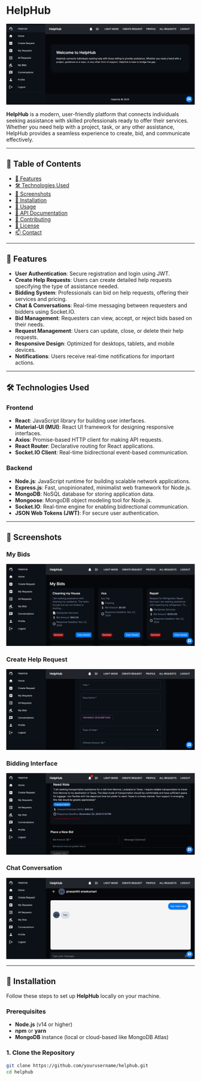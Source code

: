 # HelpHub

![HelpHub Banner](https://github.com/anjanmandal/HelpHub/blob/main/Frontend/vite-project/src/assets/dashboard.png)

**HelpHub** is a modern, user-friendly platform that connects individuals seeking assistance with skilled professionals ready to offer their services. Whether you need help with a project, task, or any other assistance, HelpHub provides a seamless experience to create, bid, and communicate effectively.

---

## 📖 Table of Contents

- [🚀 Features](#-features)
- [🛠️ Technologies Used](#️-technologies-used)
- [📸 Screenshots](#-screenshots)
- [🔧 Installation](#-installation)
- [📝 Usage](#-usage)
- [📄 API Documentation](#-api-documentation)
- [🤝 Contributing](#-contributing)
- [📜 License](#-license)
- [📫 Contact](#-contact)

---

## 🚀 Features

- **User Authentication**: Secure registration and login using JWT.
- **Create Help Requests**: Users can create detailed help requests specifying the type of assistance needed.
- **Bidding System**: Professionals can bid on help requests, offering their services and pricing.
- **Chat & Conversations**: Real-time messaging between requesters and bidders using Socket.IO.
- **Bid Management**: Requesters can view, accept, or reject bids based on their needs.
- **Request Management**: Users can update, close, or delete their help requests.
- **Responsive Design**: Optimized for desktops, tablets, and mobile devices.
- **Notifications**: Users receive real-time notifications for important actions.

---

## 🛠️ Technologies Used

### **Frontend**

- **React**: JavaScript library for building user interfaces.
- **Material-UI (MUI)**: React UI framework for designing responsive interfaces.
- **Axios**: Promise-based HTTP client for making API requests.
- **React Router**: Declarative routing for React applications.
- **Socket.IO Client**: Real-time bidirectional event-based communication.

### **Backend**

- **Node.js**: JavaScript runtime for building scalable network applications.
- **Express.js**: Fast, unopinionated, minimalist web framework for Node.js.
- **MongoDB**: NoSQL database for storing application data.
- **Mongoose**: MongoDB object modeling tool for Node.js.
- **Socket.IO**: Real-time engine for enabling bidirectional communication.
- **JSON Web Tokens (JWT)**: For secure user authentication.

---

## 📸 Screenshots

### **My Bids**

![Dashboard](https://github.com/anjanmandal/HelpHub/blob/main/Frontend/vite-project/src/assets/mybids.png)

### **Create Help Request**

![Create Help Request](https://github.com/anjanmandal/HelpHub/blob/main/Frontend/vite-project/src/assets/request.png)

### **Bidding Interface**

![Bidding Interface](https://github.com/anjanmandal/HelpHub/blob/main/Frontend/vite-project/src/assets/bid.png)

### **Chat Conversation**

![Chat Conversation](https://github.com/anjanmandal/HelpHub/blob/main/Frontend/vite-project/src/assets/chat.png)

---

## 🔧 Installation

Follow these steps to set up **HelpHub** locally on your machine.

### **Prerequisites**

- **Node.js** (v14 or higher)
- **npm** or **yarn**
- **MongoDB** instance (local or cloud-based like MongoDB Atlas)

### **1. Clone the Repository**

```bash
git clone https://github.com/yourusername/helphub.git
cd helphub
